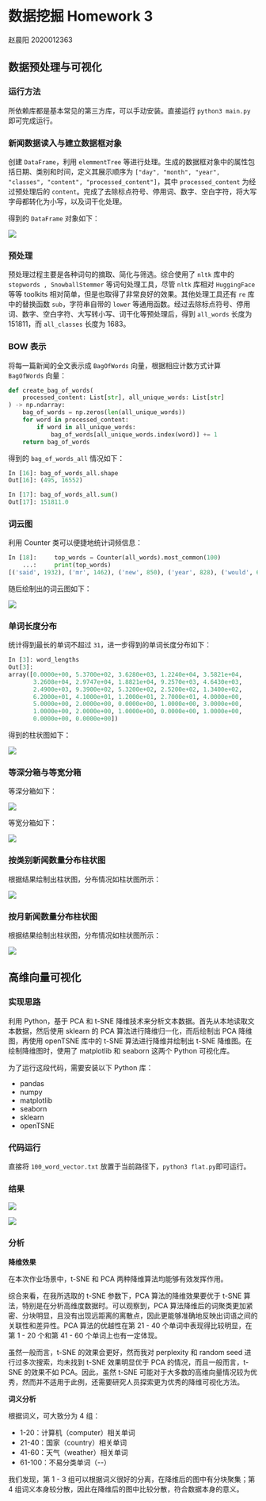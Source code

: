 # 数据挖掘 Homework 3

赵晨阳 2020012363

## 数据预处理与可视化

### 运行方法

所依赖库都是基本常见的第三方库，可以手动安装。直接运行 `python3 main.py` 即可完成运行。

### 新闻数据读⼊与建⽴数据框对象

创建 `DataFrame`，利⽤ `elemmentTree` 等进⾏处理。⽣成的数据框对象中的属性包括⽇期、类别和时间，定义其展示顺序为 `["day", "month", "year", "classes", "content", "processed_content"]`，其中 `processed_content` 为经过预处理后的 `content`。完成了去除标点符号、停用词、数字、空白字符，将大写字母都转化为小写，以及词干化处理。

得到的 `DataFrame` 对象如下：

![](./pics/dataframe.png)

### 预处理

预处理过程主要是各种词句的摘取、简化与筛选。综合使⽤了 `nltk` 库中的 `stopwords , SnowballStemmer` 等词句处理工具，尽管 `nltk` 库相对 `HuggingFace` 等等 toolkits 相对简单，但是也取得了非常良好的效果。其他处理工具还有 `re` 库中的替换函数 `sub`，字符串自带的 `lower` 等通⽤函数。经过去除标点符号、停⽤词、数字、空⽩字符、⼤写转⼩写、词⼲化等预处理后，得到 `all_words` 长度为151811，而 `all_classes` 长度为 1683。 

### BOW 表示

将每⼀篇新闻的全⽂表示成 `BagOfWords` 向量，根据相应计数⽅式计算 `BagOfWords` 向量：

```python
def create_bag_of_words(
    processed_content: List[str], all_unique_words: List[str]
) -> np.ndarray:
    bag_of_words = np.zeros(len(all_unique_words))
    for word in processed_content:
        if word in all_unique_words:
            bag_of_words[all_unique_words.index(word)] += 1
    return bag_of_words
```

得到的 `bag_of_words_all` 情况如下：

```python
In [16]: bag_of_words_all.shape
Out[16]: (495, 16552)

In [17]: bag_of_words_all.sum()
Out[17]: 151811.0
```

### 词云图

利用 Counter 类可以便捷地统计词频信息：

```python
In [18]:     top_words = Counter(all_words).most_common(100)
    ...:     print(top_words)
[('said', 1932), ('mr', 1462), ('new', 850), ('year', 828), ('would', 667), ('one', 646), ('state', 595), ('compani', 541), ('like', 473), ('also', 453), ('time', 452), ('two', 419), ('peopl', 415), ('last', 414), ('work', 402), ('say', 389), ('york', 361), ('american', 359), ('nation', 340), ('percent', 331), ('first', 325), ('unit', 306), ('make', 305), ('school', 303), ('go', 295), ('mani', 293), ('million', 293), ('presid', 289), ('even', 288), ('includ', 283), ('get', 279), ('use', 277), ('day', 275), ('citi', 274), ('could', 273), ('report', 260), ('today', 259), ('call', 253), ('street', 251), ('offici', 247), ('may', 246), ('offic', 234), ('three', 233), ('share', 230), ('way', 228), ('month', 225), ('govern', 221), ('hous', 218), ('ms', 218), ('open', 214), ('much', 213), ('pm', 209), ('week', 207), ('group', 206), ('sale', 206), ('univers', 206), ('center', 205), ('made', 205), ('world', 199), ('countri', 199), ('take', 196), ('still', 196), ('public', 195), ('come', 195), ('law', 195), ('lead', 194), ('chang', 190), ('program', 189), ('want', 187), ('sinc', 187), ('tax', 184), ('plan', 184), ('art', 184), ('play', 181), ('part', 180), ('famili', 180), ('back', 180), ('live', 179), ('run', 178), ('look', 178), ('seem', 177), ('dr', 173), ('book', 170), ('anoth', 170), ('well', 168), ('need', 168), ('life', 167), ('recent', 165), ('sever', 164), ('end', 164), ('home', 163), ('think', 163), ('place', 162), ('yesterday', 161), ('right', 161), ('director', 161), ('help', 160), ('market', 159), ('long', 159), ('case', 158)]
```

随后绘制出的词云图如下：

![](./pics/cloud.png)

### 单词长度分布

统计得到最长的单词不超过 `31`，进一步得到的单词长度分布如下：

```python
In [3]: word_lengths
Out[3]: 
array([0.0000e+00, 5.3700e+02, 3.6280e+03, 1.2240e+04, 3.5821e+04,
       3.2608e+04, 2.9747e+04, 1.8821e+04, 9.2570e+03, 4.6430e+03,
       2.4900e+03, 9.3900e+02, 5.3200e+02, 2.5200e+02, 1.3400e+02,
       6.2000e+01, 4.1000e+01, 1.2000e+01, 2.7000e+01, 4.0000e+00,
       5.0000e+00, 2.0000e+00, 0.0000e+00, 1.0000e+00, 3.0000e+00,
       1.0000e+00, 2.0000e+00, 1.0000e+00, 0.0000e+00, 1.0000e+00,
       0.0000e+00, 0.0000e+00])
```

得到的柱状图如下：

![](./pics/Figure_1.png)

### 等深分箱与等宽分箱

等深分箱如下：

![](./pics/Figure_3.png)

等宽分箱如下：

![](./pics/Figure_2.png)

### 按类别新闻数量分布柱状图

根据结果绘制出柱状图，分布情况如柱状图所示：

![](./pics/Figure_4.png)

### **按⽉新闻数量分布柱状图**

根据结果绘制出柱状图，分布情况如柱状图所示：

![](./pics/Figure_5.png)

## **⾼维向量可视化**

### **实现思路**

利用 Python，基于 PCA 和 t-SNE 降维技术来分析文本数据。首先从本地读取文本数据，然后使用 sklearn 的 PCA 算法进行降维归一化，而后绘制出 PCA 降维图，再使用 openTSNE 库中的 t-SNE 算法进行降维并绘制出 t-SNE 降维图。在绘制降维图时，使用了 matplotlib 和 seaborn 这两个 Python 可视化库。

为了运行这段代码，需要安装以下 Python 库：

- pandas
- numpy
- matplotlib
- seaborn
- sklearn
- openTSNE

### 代码运行

直接将 `100_word_vector.txt` 放置于当前路径下，`python3 flat.py`即可运行。

### 结果

![](./pics/PCA.png)

![](./pics/TSNE.png)

### 分析

**降维效果**

在本次作业场景中，t-SNE 和 PCA 两种降维算法均能够有效发挥作用。

综合来看，在我所选取的 t-SNE 参数下，PCA 算法的降维效果要优于 t-SNE 算法，特别是在分析高维度数据时。可以观察到，PCA 算法降维后的词聚类更加紧密、分块明显，且没有出现远距离的离散点，因此更能够准确地反映出词语之间的关联性和差异性。PCA 算法的优越性在第 21 - 40 个单词中表现得比较明显，在第 1 - 20 个和第 41 - 60 个单词上也有一定体现。

虽然一般而言，t-SNE 的效果会更好，然而我对 perplexity 和 random seed 进行过多次搜索，均未找到 t-SNE 效果明显优于 PCA 的情况，而且一般而言，t-SNE 的效果不如 PCA。因此，虽然 t-SNE  可能对于大多数的高维向量情况较为优秀，然而并不适用于此例，还需要研究人员探索更为优秀的降维可视化方法。

**词义分析**

根据词义，可⼤致分为 4 组：

- 1-20：计算机（computer）相关单词
- 21-40：国家（country）相关单词
- 41-60：天⽓（weather）相关单词
- 61-100：不易分类单词（--）

我们发现，第 1 - 3 组可以根据词义很好的分离，在降维后的图中有分块聚集；第 4 组词义本身较分散，因此在降维后的图中⽐较分散，符合数据本身的意义。
